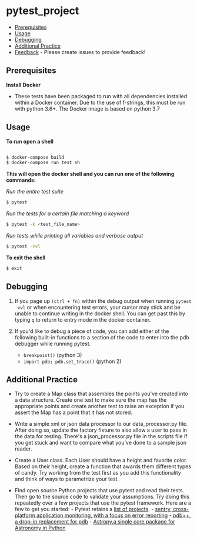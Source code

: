 # pytest_project

- [Prerequisites](#prerequisites)
- [Usage](#usage)
- [Debugging](#debugging)
- [Additional Practice](#additional-practice)
- [Feedback](#feedback) - Please create issues to provide feedback!

## Prerequisites

**Install Docker**

- These tests have been packaged to run with all dependencies
  installed within a Docker container. Due to the use of f-strings,
  this must be run with python 3.6+. The Docker image is based on python 3.7

## Usage

**To run open a shell**

```bash

$ docker-compose build
$ docker-compose run test sh
```

**This will open the docker shell and you can run one of the following commands:**

_Run the entire test suite_

```bash
$ pytest
```

_Run the tests for a certain file matching a keyword_

```bash
$ pytest -k <test_file_name>
```

_Run tests while printing all variables and verbose output_

```bash
$ pytest -vvl
```

**To exit the shell**

```bash
$ exit
```

## Debugging

1. If you page up `(ctrl + fn)` within the debug output when running `pytest -vvl` or
   when encountering test errors, your cursor may stick and be unable to continue
   writing in the docker shell. You can get past this by typing `q` to return to
   entry mode in the docker container.

1. If you'd like to debug a piece of code, you can add either of the following built-in functions
   to a section of the code to enter into the pdb debugger while running pytest.
   - `breakpoint()` (python 3)
   - `import pdb; pdb.set_trace()` (python 2)

## Additional Practice

- Try to create a Map class that assembles the points you've created into a
  data structure. Create one test to make sure the map has the appropriate points
  and create another test to raise an exception if you assert the Map has a point
  that it has not stored.

- Write a simple xml or json data processor to our data_processor.py file. After doing so, update the factory fixture to also allow a user to pass in the data for testing. There's a json_processor.py file in the scripts file if you get stuck and want to compare what you've done to a sample json reader.

- Create a User class. Each User should have a height and favorite color. Based
  on their height, create a function that awards them different types of candy.
  Try working from the test first as you add this functionality and think of ways
  to parametrize your test.

- Find open source Python projects that use pytest and read their tests. Then
  go to the source code to validate your assumptions. Try doing this repeatedly
  over a few projects that use the pytest framework. Here are a few to get you
  started: - Pytest retains a [list of projects](https://docs.pytest.org/en/latest/projects.html). - [sentry, cross-platform application monitoring, with a focus on error reporting](https://github.com/getsentry/sentry/blob/master/tests/sentry/eventstream/kafka/test_consumer.py) - [pdb++, a drop-in replacement for pdb](https://github.com/pdbpp/pdbpp/blob/master/testing/test_pdb.py) - [Astropy,a single core package for Astronomy in Python](https://github.com/astropy/astropy/tree/master/astropy/tests/tests)
